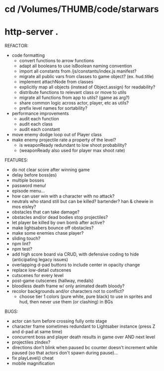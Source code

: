 # cd /Volumes/THUMB/code/starwars
# http-server .

REFACTOR:
* code formatting
  * convert functions to arrow functions
  * adapt all booleans to use isBoolean naming convention
  * import all constants from /js/constants/index.js manifest?
  * migrate all public vars from classes to game object? (ex. hud.title)
  * implement attachNode from classes
  * explicitly map all objects (instead of Object.assign) for readability?
  * distribute functions to relevant class or move to utils
  * migrate all functions from app to utils? (game as arg?)
  * share common logic across actor, player, etc as utils?
  * prefix level names for sortability?
* performance improvements
  * audit each function
  * audit each class
  * audit each constant
* move enemy dodge loop out of Player class
* make enemy projectile rate a property of the level?
  * is weaponReady redundant to low shoot probability?
  * (weaponReady also used for player max shoot rate)

FEATURES:
* do not clear score after winning game
* delay before boss(es)
* multiple bosses
* password menu!
* episode menu...
* how can user win with a character with no attack?
* neutrals who stand still but can be killed? bartender? han & chewie in mos eisley?
* obstacles that can take damage?
* obstacles and/or dead bodies stop projectiles?
* let player be killed by own bomb after active?
* make lightsabers bounce off obstacles?
* make some enemies chase player?
* sliding touch?
* npm lint?
* npm test?
* add high score board via CRUD, with defensive coding to hide (anticipating legacy issues)
* overlapping d-pad buttons to include center in opacity change
* replace low-detail cutscenes
* cutscenes for every level
* post-game cutscenes (hallway, medals)
* bloodless death frame w/ only animated death bloody?
* recolor backgrounds and/or characters not to conflict?
  * choose tier 1 colors (pure white, pure black) to use in sprites and hud, then never use them (or clashing) in BGs

BUGS:
* actor can turn before crossing fully onto stage
* character frame sometimes redundant to Lightsaber instance (press Z and d-pad at same time)
* concurrent boss and player death results in game over AND next level
* projectiles zIndex?
* directions don't blink when paused bc counter doesn't increment while paused (so that actors don't spawn during pause)...
* fix playLevel() cheat
* mobile magnification
